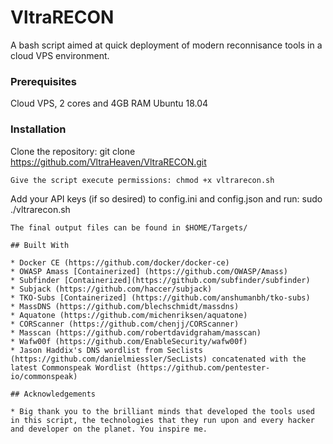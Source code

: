 # VltraRECON

A bash script aimed at quick deployment of modern reconnisance tools in a cloud VPS environment.

### Prerequisites

Cloud VPS, 2 cores and 4GB RAM
Ubuntu 18.04

### Installation

Clone the repository: git clone https://github.com/VltraHeaven/VltraRECON.git

```
Give the script execute permissions: chmod +x vltrarecon.sh

```
Add your API keys (if so desired) to config.ini and config.json and run: sudo ./vltrarecon.sh

```
The final output files can be found in $HOME/Targets/

## Built With

* Docker CE (https://github.com/docker/docker-ce)
* OWASP Amass [Containerized] (https://github.com/OWASP/Amass)
* Subfinder [Containerized](https://github.com/subfinder/subfinder)
* Subjack (https://github.com/haccer/subjack)
* TKO-Subs [Containerized] (https://github.com/anshumanbh/tko-subs)
* MassDNS (https://github.com/blechschmidt/massdns)
* Aquatone (https://github.com/michenriksen/aquatone)
* CORScanner (https://github.com/chenjj/CORScanner)
* Masscan (https://github.com/robertdavidgraham/masscan)
* Wafw00f (https://github.com/EnableSecurity/wafw00f) 
* Jason Haddix's DNS wordlist from Seclists (https://github.com/danielmiessler/SecLists) concatenated with the latest Commonspeak Wordlist (https://github.com/pentester-io/commonspeak)

## Acknowledgements

* Big thank you to the brilliant minds that developed the tools used in this script, the technologies that they run upon and every hacker and developer on the planet. You inspire me.
